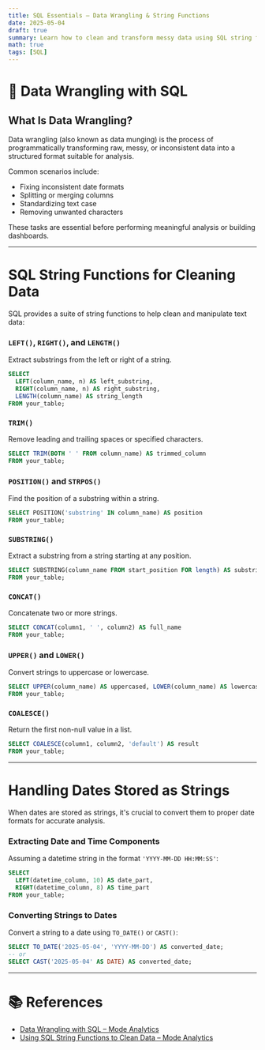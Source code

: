 ```yaml
---
title: SQL Essentials – Data Wrangling & String Functions
date: 2025-05-04
draft: true
summary: Learn how to clean and transform messy data using SQL string functions and wrangling techniques
math: true
tags: [SQL]
---
```


# 🧹 Data Wrangling with SQL

## What Is Data Wrangling?

Data wrangling (also known as data munging) is the process of programmatically transforming raw, messy, or inconsistent data into a structured format suitable for analysis. 

Common scenarios include:
- Fixing inconsistent date formats
- Splitting or merging columns
- Standardizing text case
- Removing unwanted characters

These tasks are essential before performing meaningful analysis or building dashboards.

---

# SQL String Functions for Cleaning Data

SQL provides a suite of string functions to help clean and manipulate text data:

### `LEFT()`, `RIGHT()`, and `LENGTH()`

Extract substrings from the left or right of a string.

```sql
SELECT
  LEFT(column_name, n) AS left_substring,
  RIGHT(column_name, n) AS right_substring,
  LENGTH(column_name) AS string_length
FROM your_table;
```

### `TRIM()`

Remove leading and trailing spaces or specified characters.

```sql
SELECT TRIM(BOTH ' ' FROM column_name) AS trimmed_column
FROM your_table;
```

### `POSITION()` and `STRPOS()`

Find the position of a substring within a string.

```sql
SELECT POSITION('substring' IN column_name) AS position
FROM your_table;
```

### `SUBSTRING()`

Extract a substring from a string starting at any position.

```sql
SELECT SUBSTRING(column_name FROM start_position FOR length) AS substring
FROM your_table;
```

### `CONCAT()`

Concatenate two or more strings.

```sql
SELECT CONCAT(column1, ' ', column2) AS full_name
FROM your_table;
```

### `UPPER()` and `LOWER()`

Convert strings to uppercase or lowercase.

```sql
SELECT UPPER(column_name) AS uppercased, LOWER(column_name) AS lowercased
FROM your_table;
```

### `COALESCE()`

Return the first non-null value in a list.

```sql
SELECT COALESCE(column1, column2, 'default') AS result
FROM your_table;
```

---

#  Handling Dates Stored as Strings

When dates are stored as strings, it's crucial to convert them to proper date formats for accurate analysis.

### Extracting Date and Time Components

Assuming a datetime string in the format `'YYYY-MM-DD HH:MM:SS'`:

```sql
SELECT
  LEFT(datetime_column, 10) AS date_part,
  RIGHT(datetime_column, 8) AS time_part
FROM your_table;
```

### Converting Strings to Dates

Convert a string to a date using `TO_DATE()` or `CAST()`:

```sql
SELECT TO_DATE('2025-05-04', 'YYYY-MM-DD') AS converted_date;
-- or
SELECT CAST('2025-05-04' AS DATE) AS converted_date;
```

---

# 📚 References

- [Data Wrangling with SQL – Mode Analytics](https://mode.com/sql-tutorial/data-wrangling-with-sql/)
- [Using SQL String Functions to Clean Data – Mode Analytics](https://mode.com/sql-tutorial/sql-string-functions-for-cleaning/)
